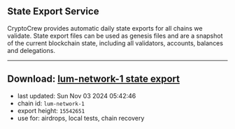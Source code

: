 ## State Export Service
CryptoCrew provides automatic daily state exports for all chains we validate. State export files can be used as genesis files and are a snapshot of the current blockchain state, including all validators, accounts, balances and delegations.

---
**Download: [lum-network-1 state export](https://dl-eu2.ccvalidators.com/SERVICE/lumnetwork/lum-network-1_export_15542651.json)**
---

- last updated: Sun Nov 03 2024 05:42:46
- chain id: `lum-network-1`
- export height: `15542651`
- use for: airdrops, local tests, chain recovery
